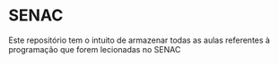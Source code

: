 # SENAC
Este repositório tem o intuito de armazenar todas as aulas referentes à programação que forem lecionadas no SENAC
